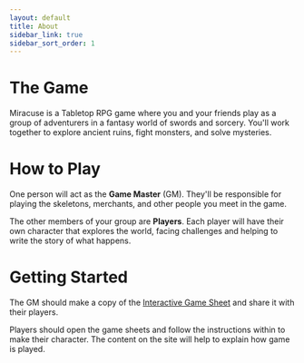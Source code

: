 ```yaml
---
layout: default
title: About
sidebar_link: true
sidebar_sort_order: 1
---
```


# The Game

Miracuse is a Tabletop RPG game where you and your friends play as a group of adventurers in a fantasy world of swords and sorcery. You'll work together to explore ancient ruins, fight monsters, and solve mysteries.

# How to Play

One person will act as the **Game Master** (GM). They'll be responsible for playing the skeletons, merchants, and other people you meet in the game.

The other members of your group are **Players**. Each player will have their own character that explores the world, facing challenges and helping to write the story of what happens.

# Getting Started

The GM should make a copy of the [Interactive Game Sheet](https://docs.google.com/spreadsheets/d/1brFenR5vdGR1WZTATQ3dmPmJ4uAa26q3z9aLEx-tAqI/edit?usp=sharing) and share it with their players. 

Players should open the game sheets and follow the instructions within to make their character. The content on the site will help to explain how game is played.
